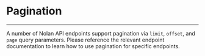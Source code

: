 <h1 class=article-title>Pagination</h1>

---

A number of Nolan API endpoints support pagination via `limit`, `offset`, and `page` query parameters. Please reference the relevant endpoint documentation to learn how to use pagination for specific endpoints.